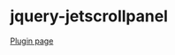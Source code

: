 jquery-jetscrollpanel
=====================
<a href='http://rashfty.github.com/jquery-jetscrollpanel/'>Plugin page</a>
